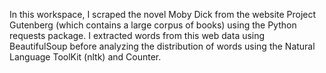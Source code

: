 In this workspace, I scraped the novel Moby Dick from the website Project Gutenberg (which contains a large corpus of books) using the Python requests package. I extracted words from this web data using BeautifulSoup before analyzing the distribution of words using the Natural Language ToolKit (nltk) and Counter.